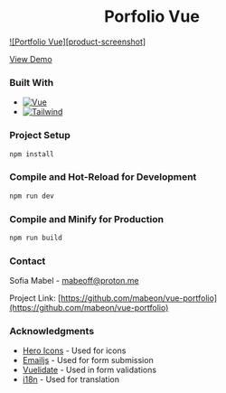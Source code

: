 <h1 align="center">Porfolio Vue</h1>

[![Portfolio Vue][product-screenshot]](https://prxsphy.xyz/)

<a align="center" href="https://prxsphy.xyz/" target="_blank">View Demo</a>

### Built With

- [![Vue][vue.js]][vue-url]
- [![Tailwind][tailwindcss]][tailwind-url]

### Project Setup

```sh
npm install
```

### Compile and Hot-Reload for Development

```sh
npm run dev
```

### Compile and Minify for Production

```sh
npm run build
```

### Contact

Sofia Mabel - mabeoff@proton.me

Project Link: [https://github.com/mabeon/vue-portfolio](https://github.com/mabeon/vue-portfolio)

### Acknowledgments

- [Hero Icons](https://heroicons.com/) - Used for icons
- [Emailjs](https://www.emailjs.com/) - Used for form submission
- [Vuelidate](https://vuelidate-next.netlify.app/) - Used in form validations
- [i18n](https://vue-i18n.intlify.dev/) - Used for translation

[vue.js]: https://img.shields.io/badge/Vue.js-35495E?style=for-the-badge&logo=vuedotjs&logoColor=4FC08D
[vue-url]: https://vuejs.org/
[tailwindcss]: https://img.shields.io/static/v1?style=for-the-badge&message=Tailwind+CSS&color=222222&logo=Tailwind+CSS&logoColor=06B6D4&label=
[tailwind-url]: https://tailwindcss.com/
